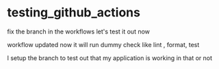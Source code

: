 # testing_github_actions

fix the branch in the workflows let's test it out now

workflow updated now it will run dummy check like lint , format, test

I setup the branch to test out that my application is working in that or not
